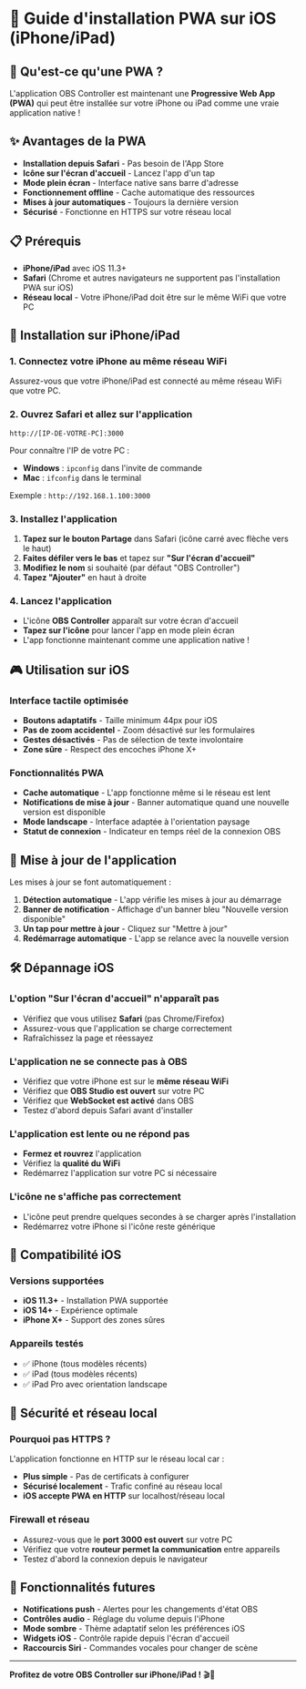 # 📱 Guide d'installation PWA sur iOS (iPhone/iPad)

## 🚀 Qu'est-ce qu'une PWA ?

L'application OBS Controller est maintenant une **Progressive Web App (PWA)** qui peut être installée sur votre iPhone ou iPad comme une vraie application native !

## ✨ Avantages de la PWA

- **Installation depuis Safari** - Pas besoin de l'App Store
- **Icône sur l'écran d'accueil** - Lancez l'app d'un tap
- **Mode plein écran** - Interface native sans barre d'adresse
- **Fonctionnement offline** - Cache automatique des ressources
- **Mises à jour automatiques** - Toujours la dernière version
- **Sécurisé** - Fonctionne en HTTPS sur votre réseau local

## 📋 Prérequis

- **iPhone/iPad** avec iOS 11.3+ 
- **Safari** (Chrome et autres navigateurs ne supportent pas l'installation PWA sur iOS)
- **Réseau local** - Votre iPhone/iPad doit être sur le même WiFi que votre PC

## 🔧 Installation sur iPhone/iPad

### 1. Connectez votre iPhone au même réseau WiFi

Assurez-vous que votre iPhone/iPad est connecté au même réseau WiFi que votre PC.

### 2. Ouvrez Safari et allez sur l'application

```
http://[IP-DE-VOTRE-PC]:3000
```

Pour connaître l'IP de votre PC :
- **Windows** : `ipconfig` dans l'invite de commande
- **Mac** : `ifconfig` dans le terminal

Exemple : `http://192.168.1.100:3000`

### 3. Installez l'application

1. **Tapez sur le bouton Partage** dans Safari (icône carré avec flèche vers le haut)
2. **Faites défiler vers le bas** et tapez sur **"Sur l'écran d'accueil"**
3. **Modifiez le nom** si souhaité (par défaut "OBS Controller")
4. **Tapez "Ajouter"** en haut à droite

### 4. Lancez l'application

- L'icône **OBS Controller** apparaît sur votre écran d'accueil
- **Tapez sur l'icône** pour lancer l'app en mode plein écran
- L'app fonctionne maintenant comme une application native !

## 🎮 Utilisation sur iOS

### Interface tactile optimisée

- **Boutons adaptatifs** - Taille minimum 44px pour iOS
- **Pas de zoom accidentel** - Zoom désactivé sur les formulaires
- **Gestes désactivés** - Pas de sélection de texte involontaire
- **Zone sûre** - Respect des encoches iPhone X+

### Fonctionnalités PWA

- **Cache automatique** - L'app fonctionne même si le réseau est lent
- **Notifications de mise à jour** - Banner automatique quand une nouvelle version est disponible
- **Mode landscape** - Interface adaptée à l'orientation paysage
- **Statut de connexion** - Indicateur en temps réel de la connexion OBS

## 🔄 Mise à jour de l'application

Les mises à jour se font automatiquement :

1. **Détection automatique** - L'app vérifie les mises à jour au démarrage
2. **Banner de notification** - Affichage d'un banner bleu "Nouvelle version disponible"
3. **Un tap pour mettre à jour** - Cliquez sur "Mettre à jour"
4. **Redémarrage automatique** - L'app se relance avec la nouvelle version

## 🛠️ Dépannage iOS

### L'option "Sur l'écran d'accueil" n'apparaît pas

- Vérifiez que vous utilisez **Safari** (pas Chrome/Firefox)
- Assurez-vous que l'application se charge correctement
- Rafraîchissez la page et réessayez

### L'application ne se connecte pas à OBS

- Vérifiez que votre iPhone est sur le **même réseau WiFi**
- Vérifiez que **OBS Studio est ouvert** sur votre PC
- Vérifiez que **WebSocket est activé** dans OBS
- Testez d'abord depuis Safari avant d'installer

### L'application est lente ou ne répond pas

- **Fermez et rouvrez** l'application
- Vérifiez la **qualité du WiFi**
- Redémarrez l'application sur votre PC si nécessaire

### L'icône ne s'affiche pas correctement

- L'icône peut prendre quelques secondes à se charger après l'installation
- Redémarrez votre iPhone si l'icône reste générique

## 📱 Compatibilité iOS

### Versions supportées
- **iOS 11.3+** - Installation PWA supportée
- **iOS 14+** - Expérience optimale
- **iPhone X+** - Support des zones sûres

### Appareils testés
- ✅ iPhone (tous modèles récents)
- ✅ iPad (tous modèles récents)
- ✅ iPad Pro avec orientation landscape

## 🔐 Sécurité et réseau local

### Pourquoi pas HTTPS ?

L'application fonctionne en HTTP sur le réseau local car :
- **Plus simple** - Pas de certificats à configurer
- **Sécurisé localement** - Trafic confiné au réseau local
- **iOS accepte PWA en HTTP** sur localhost/réseau local

### Firewall et réseau

- Assurez-vous que le **port 3000 est ouvert** sur votre PC
- Vérifiez que votre **routeur permet la communication** entre appareils
- Testez d'abord la connexion depuis le navigateur

## 🎯 Fonctionnalités futures

- **Notifications push** - Alertes pour les changements d'état OBS
- **Contrôles audio** - Réglage du volume depuis l'iPhone
- **Mode sombre** - Thème adaptatif selon les préférences iOS
- **Widgets iOS** - Contrôle rapide depuis l'écran d'accueil
- **Raccourcis Siri** - Commandes vocales pour changer de scène

---

**Profitez de votre OBS Controller sur iPhone/iPad !** 🎬📱